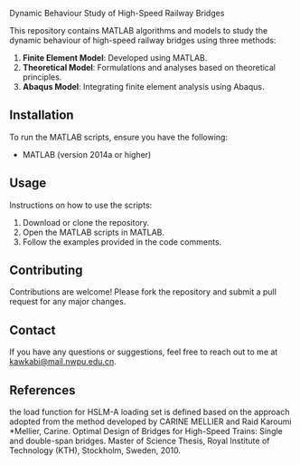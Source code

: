 Dynamic Behaviour Study of High-Speed Railway Bridges  

This repository contains MATLAB algorithms and models to study the dynamic behaviour of high-speed railway bridges using three methods:  

1. **Finite Element Model**: Developed using MATLAB.  
2. **Theoretical Model**: Formulations and analyses based on theoretical principles.  
3. **Abaqus Model**: Integrating finite element analysis using Abaqus.  

## Installation  

To run the MATLAB scripts, ensure you have the following:  
- MATLAB (version 2014a or higher)  

## Usage  

Instructions on how to use the scripts:  
1. Download or clone the repository.  
2. Open the MATLAB scripts in MATLAB.  
3. Follow the examples provided in the code comments.  

## Contributing  

Contributions are welcome! Please fork the repository and submit a pull request for any major changes.  

## Contact  

If you have any questions or suggestions, feel free to reach out to me at [kawkabi@mail.nwpu.edu.cn](mailto:kawkabi@mail.nwpu.edu.cn).

## References
the load function for HSLM-A loading set is defined based on the approach adopted from the method developed by CARINE MELLIER and Raid Karoumi
*Mellier, Carine. Optimal Design of Bridges for High-Speed Trains: Single and double-span bridges. Master of Science Thesis, Royal Institute of Technology (KTH), Stockholm, Sweden, 2010.
